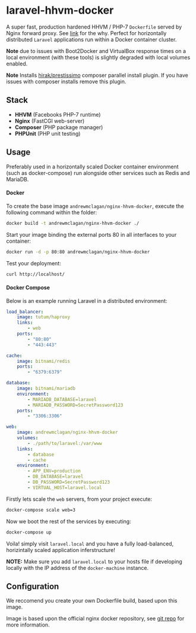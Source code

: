 # laravel-hhvm-docker

A super fast, production hardened HHVM / PHP-7 `Dockerfile` served by Nginx forward proxy. See [link](http://goo.gl/Adqu0i) for the why. Perfect for horizontally distributed `Laravel` applications run within a Docker container cluster.

**Note** due to issues with Boot2Docker and VirtualBox response times on a local environment (with these tools) is slightly degraded with local volumes enabled.

**Note** Installs [hirak/prestissimo](https://github.com/hirak/prestissimo) composer parallel install plugin. If you have issues with composer installs remove this plugin.

## Stack

* **HHVM** (Facebooks PHP-7 runtime)
* **Nginx** (FastCGI web-server)
* **Composer** (PHP package manager)
* **PHPUnit** (PHP unit testing)

## Usage

Preferably used in a horizontally scaled Docker container environment (such as docker-compose) run alongside other services such as Redis and MariaDB.

#### Docker

To create the base image `andrewmclagan/nginx-hhvm-docker`, execute the following command within the folder:

````Bash
docker build -t andrewmclagan/nginx-hhvm-docker ./
````

Start your image binding the external ports 80 in all interfaces to your container:

````Bash
docker run -d -p 80:80 andrewmclagan/nginx-hhvm-docker
````

Test your deployment:

````Bash
curl http://localhost/
````

#### Docker Compose

Below is an example running Laravel in a distributed environment:

````YAML
load_balancer:
    image: tutum/haproxy
    links:
        - web
    ports:
        - "80:80"   
        - "443:443"    

cache:
    image: bitnami/redis
    ports:
        - "6379:6379"        

database:
    image: bitnami/mariadb
    environment:
        - MARIADB_DATABASE=laravel 
        - MARIADB_PASSWORD=SecretPassword123
    ports:
        - "3306:3306"         

web:
    image: andrewmclagan/nginx-hhvm-docker
    volumes:
        - ./path/to/laravel:/var/www
    links:
        - database
        - cache
    environment:
        - APP_ENV=production
        - DB_DATABASE=laravel          
        - DB_PASSWORD=SecretPassword123  
        - VIRTUAL_HOST=laravel.local

````

Firstly lets scale the `web` servers, from your project execute:

````Bash
docker-compose scale web=3
````

Now we boot the rest of the services by executing:

````Bash
docker-compose up
````

Voila! simply visit `laravel.local` and you have a fully load-balanced, horizintally scaled application inferstructure!

**NOTE:** Make sure you add `laravel.local` to your hosts file if developing locally with the IP address of the `docker-machine` instance.

## Configuration

We reccomend you create your own Dockerfile build, based upon this image.

Image is based upon the official nginx docker repository, see [git repo](https://github.com/nginxinc/docker-nginx) for more information.
